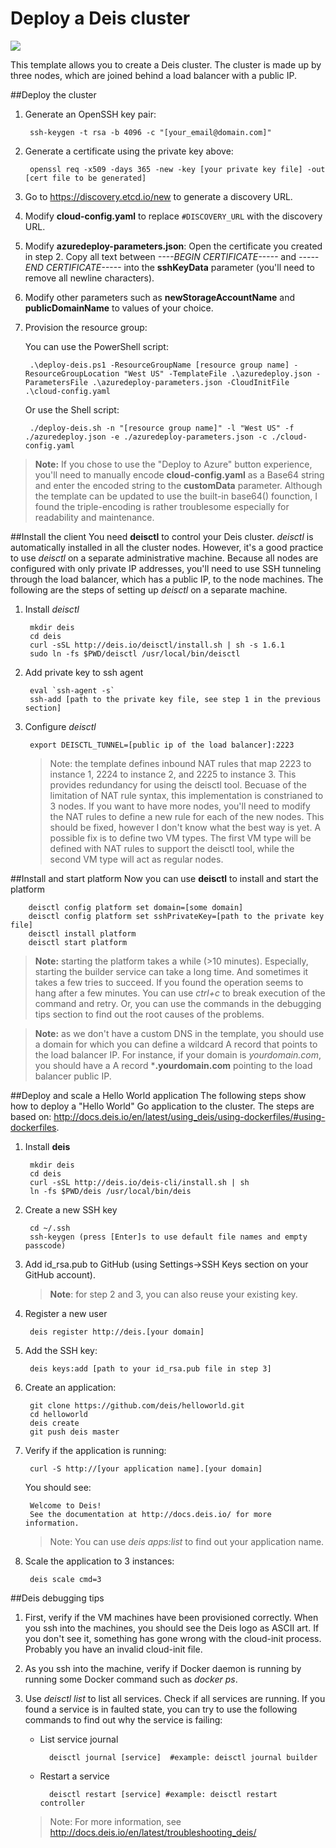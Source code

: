 # Deploy a Deis cluster

<a href="https://portal.azure.com/#create/Microsoft.Template/uri/https%3A%2F%2Fraw.githubusercontent.com%2FAzure%2Fazure-quickstart-templates%2Fmaster%2Fdeis-cluster-coreos%2Fazuredeploy.json" target="_blank">
    <img src="http://azuredeploy.net/deploybutton.png"/>
</a>

This template allows you to create a Deis cluster. The cluster is made up by three nodes, which are joined behind a load balancer with a public IP.


##Deploy the cluster

1. Generate an OpenSSH key pair:

		ssh-keygen -t rsa -b 4096 -c "[your_email@domain.com]"

2. Generate a certificate using the private key above:

		openssl req -x509 -days 365 -new -key [your private key file] -out [cert file to be generated]

3. Go to https://discovery.etcd.io/new to generate a discovery URL.

4. Modify **cloud-config.yaml** to replace `#DISCOVERY_URL` with the discovery URL.

5. Modify **azuredeploy-parameters.json**: Open the certificate you created in step 2. Copy all text between  *----BEGIN CERTIFICATE-----* and *-----END CERTIFICATE-----* into the **sshKeyData** parameter (you'll need to remove all newline characters).

6. Modify other parameters such as **newStorageAccountName** and **publicDomainName** to values of your choice.

7. Provision the resource group:

	You can use the PowerShell script:

		.\deploy-deis.ps1 -ResourceGroupName [resource group name] -ResourceGroupLocation "West US" -TemplateFile .\azuredeploy.json -ParametersFile .\azuredeploy-parameters.json -CloudInitFile .\cloud-config.yaml

	Or use the Shell script:

		./deploy-deis.sh -n "[resource group name]" -l "West US" -f ./azuredeploy.json -e ./azuredeploy-parameters.json -c ./cloud-config.yaml


>**Note:** If you chose to use the "Deploy to Azure" button experience, you'll need to manually encode **cloud-config.yaml** as a Base64 string and enter the encoded string to the **customData** parameter. Although the template can be updated to use the built-in base64() founction, I found the triple-encoding is rather troublesome especially for readability and maintenance.

##Install the client
You need **deisctl** to control your Deis cluster. *deisctl* is automatically installed in all the cluster nodes. However, it's a good practice to use *deisctl* on a separate administrative machine. Because all nodes are configured with only private IP addresses, you'll need to use SSH tunneling through the load balancer, which has a public IP, to the node machines. The following are the steps of setting up *deisctl* on a separate machine.

1. Install *deisctl*

		mkdir deis
		cd deis
		curl -sSL http://deis.io/deisctl/install.sh | sh -s 1.6.1
		sudo ln -fs $PWD/deisctl /usr/local/bin/deisctl

2. Add private key to ssh agent

		eval `ssh-agent -s`
		ssh-add [path to the private key file, see step 1 in the previous section]

3. Configure *deisctl*

		export DEISCTL_TUNNEL=[public ip of the load balancer]:2223

	>Note: the template defines inbound NAT rules that map 2223 to instance 1, 2224 to instance 2, and 2225 to instance 3. This provides redundancy for using the deisctl tool. Becuase of the limitation of NAT rule syntax, this implementation is constrianed to 3 nodes. If you want to have more nodes, you'll need to modify the NAT rules to define a new rule for each of the new nodes. This should be fixed, however I don't know what the best way is yet. A possible fix is to define two VM types. The first VM type will be defined with NAT rules to support the deisctl tool, while the second VM type will act as regular nodes.

##Install and start platform
Now you can use **deisctl** to install and start the platform

		deisctl config platform set domain=[some domain]
		deisctl config platform set sshPrivateKey=[path to the private key file]
		deisctl install platform
		deisctl start platform

> **Note:** starting the platform takes a while (>10 minutes). Especially, starting the builder service can take a long time. And sometimes it takes a few tries to succeed. If you found the operation seems to hang after a few minutes. You can use *ctrl+c* to break execution of the command and retry. Or, you can use the commands in the debugging tips section to find out the root causes of the problems.

> **Note:** as we don't have a custom DNS in the template, you should use a domain for which you can define a wildcard A record that points to the load balancer IP. For instance, if your domain is *yourdomain.com*, you should have a A record ***.yourdomain.com** pointing to the load balancer public IP.

##Deploy and scale a Hello World application
The following steps show how to deploy a "Hello World" Go application to the cluster. The steps are based on: http://docs.deis.io/en/latest/using_deis/using-dockerfiles/#using-dockerfiles.

1. Install **deis**

		mkdir deis
		cd deis
		curl -sSL http://deis.io/deis-cli/install.sh | sh
		ln -fs $PWD/deis /usr/local/bin/deis

2. Create a new SSH key

		cd ~/.ssh
		ssh-keygen (press [Enter]s to use default file names and empty passcode)

3. Add id_rsa.pub to GitHub (using Settings->SSH Keys section on your GitHub account).

	> **Note**: for step 2 and 3, you can also reuse your existing key.

4. Register a new user

		deis register http://deis.[your domain]

5. Add the SSH key:

		deis keys:add [path to your id_rsa.pub file in step 3]

6. Create an application:

		git clone https://github.com/deis/helloworld.git
		cd helloworld
		deis create
		git push deis master

7. Verify if the application is running:

		curl -S http://[your application name].[your domain]

	You should see:

		Welcome to Deis!
		See the documentation at http://docs.deis.io/ for more information.

	> Note: You can use *deis apps:list* to find out your application name.

8. Scale the application to 3 instances:

		deis scale cmd=3


##Deis debugging tips

1. First, verify if the VM machines have been provisioned correctly. When you ssh into the machines, you should see the Deis logo as ASCII art. If you don't see it, something has gone wrong with the cloud-init process. Probably you have an invalid cloud-init file.

2. As you ssh into the machine, verify if Docker daemon is running by running some Docker command such as *docker ps*.

3. Use *deisctl list* to list all services. Check if all services are running. If you found a service is in faulted state, you can try to use the following commands to find out why the service is failing:
	- List service journal

			deisctl journal [service]  #example: deisctl journal builder

	- Restart a service

			deisctl restart [service] #example: deisctl restart controller

	>Note: For more information, see http://docs.deis.io/en/latest/troubleshooting_deis/
